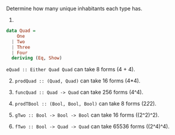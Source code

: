 Determine how many unique inhabitants each type has.

1. 
```haskell
data Quad =
    One
  | Two
  | Three
  | Four
  deriving (Eq, Show)
```

`eQuad :: Either Quad Quad` can take 8 forms (4 + 4).

2. `prodQuad :: (Quad, Quad)` can take 16 forms (4*4).

3. `funcQuad :: Quad -> Quad` can take 256 forms (4^4).

4. `prodTBool :: (Bool, Bool, Bool)` can take 8 forms (2*2*2).

5. `gTwo :: Bool -> Bool -> Bool` can take 16 forms ((2^2)^2).

6. `fTwo :: Bool -> Quad -> Quad` can take 65536 forms ((2^4)^4).
